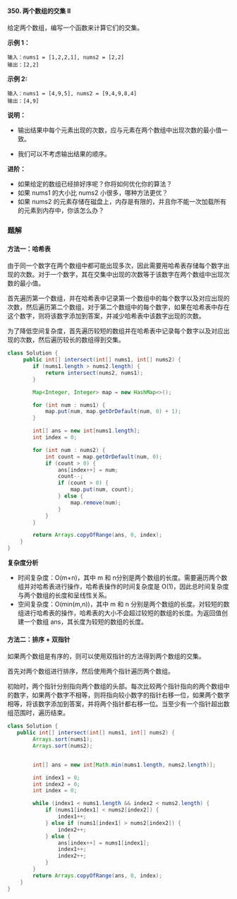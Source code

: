 #### 350. 两个数组的交集 II

给定两个数组，编写一个函数来计算它们的交集。

**示例 1：**

```shell
输入：nums1 = [1,2,2,1], nums2 = [2,2]
输出：[2,2]
```

**示例 2:**

```shell
输入：nums1 = [4,9,5], nums2 = [9,4,9,8,4]
输出：[4,9]
```

**说明：**

- 输出结果中每个元素出现的次数，应与元素在两个数组中出现次数的最小值一致。

- 我们可以不考虑输出结果的顺序。

  

**进阶：**

* 如果给定的数组已经排好序呢？你将如何优化你的算法？
* 如果 nums1 的大小比 nums2 小很多，哪种方法更优？
* 如果 nums2 的元素存储在磁盘上，内存是有限的，并且你不能一次加载所有的元素到内存中，你该怎么办？

### 题解

#### 方法一：哈希表

由于同一个数字在两个数组中都可能出现多次，因此需要用哈希表存储每个数字出现的次数。对于一个数字，其在交集中出现的次数等于该数字在两个数组中出现次数的最小值。

首先遍历第一个数组，并在哈希表中记录第一个数组中的每个数字以及对应出现的次数，然后遍历第二个数组，对于第二个数组中的每个数字，如果在哈希表中存在这个数字，则将该数字添加到答案，并减少哈希表中该数字出现的次数。

为了降低空间复杂度，首先遍历较短的数组并在哈希表中记录每个数字以及对应出现的次数，然后遍历较长的数组得到交集。

```java
class Solution {
     public int[] intersect(int[] nums1, int[] nums2) {
        if (nums1.length > nums2.length) {
            return intersect(nums2, nums1);
        }

        Map<Integer, Integer> map = new HashMap<>();

        for (int num : nums1) {
            map.put(num, map.getOrDefault(num, 0) + 1);
        }

        int[] ans = new int[nums1.length];
        int index = 0;

        for (int num : nums2) {
            int count = map.getOrDefault(num, 0);
            if (count > 0) {
                ans[index++] = num;
                count--;
                if (count > 0) {
                    map.put(num, count);
                } else {
                    map.remove(num);
                }
            }
        }

        return Arrays.copyOfRange(ans, 0, index);
    }
}
```

**复杂度分析**

* 时间复杂度：O(m+n)，其中 m 和 n分别是两个数组的长度。需要遍历两个数组并对哈希表进行操作，哈希表操作的时间复杂度是 O(1)，因此总时间复杂度与两个数组的长度和呈线性关系。
* 空间复杂度：O(min(m,n))，其中 m 和 n 分别是两个数组的长度。对较短的数组进行哈希表的操作，哈希表的大小不会超过较短的数组的长度。为返回值创建一个数组 ans，其长度为较短的数组的长度。

#### 方法二：排序 + 双指针

如果两个数组是有序的，则可以使用双指针的方法得到两个数组的交集。

首先对两个数组进行排序，然后使用两个指针遍历两个数组。

初始时，两个指针分别指向两个数组的头部。每次比较两个指针指向的两个数组中的数字，如果两个数字不相等，则将指向较小数字的指针右移一位，如果两个数字相等，将该数字添加到答案，并将两个指针都右移一位。当至少有一个指针超出数组范围时，遍历结束。

```java
class Solution {
   public int[] intersect(int[] nums1, int[] nums2) {
        Arrays.sort(nums1);
        Arrays.sort(nums2);


        int[] ans = new int[Math.min(nums1.length, nums2.length)];

        int index1 = 0;
        int index2 = 0;
        int index = 0;

        while (index1 < nums1.length && index2 < nums2.length) {
            if (nums1[index1] < nums2[index2]) {
                index1++;
            } else if (nums1[index1] > nums2[index2]) {
                index2++;
            } else {
                ans[index++] = nums1[index1];
                index1++;
                index2++;
            }
        }
        return Arrays.copyOfRange(ans, 0, index);
    }
}
```

